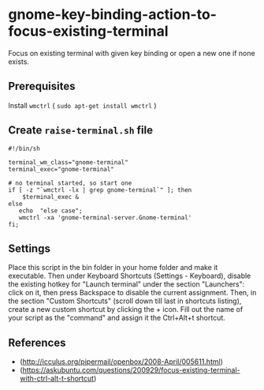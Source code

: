 # gnome-key-binding-action-to-focus-existing-terminal
Focus on existing terminal with given key binding or open a new one if none exists.
## Prerequisites
Install `wmctrl` ( `sudo apt-get install wmctrl` )
## Create `raise-terminal.sh` file
```
#!/bin/sh

terminal_wm_class="gnome-terminal"
terminal_exec="gnome-terminal"

# no terminal started, so start one
if [ -z "`wmctrl -lx | grep gnome-terminal`" ]; then
    $terminal_exec &
else
   echo  "else case";
   wmctrl -xa 'gnome-terminal-server.Gnome-terminal'
fi;
```

## Settings
Place this script in the bin folder in your home folder and make it executable. Then under Keyboard Shortcuts (Settings - Keyboard), disable the existing hotkey for "Launch terminal" under the section "Launchers": click on it, then press Backspace to disable the current assignment. Then, in the section "Custom Shortcuts" (scroll down till last in shortcuts listing), create a new custom shortcut by clicking the + icon. Fill out the name of your script as the "command" and assign it the Ctrl+Alt+t shortcut.

## References
* (http://icculus.org/pipermail/openbox/2008-April/005611.html)
* (https://askubuntu.com/questions/200929/focus-existing-terminal-with-ctrl-alt-t-shortcut)
